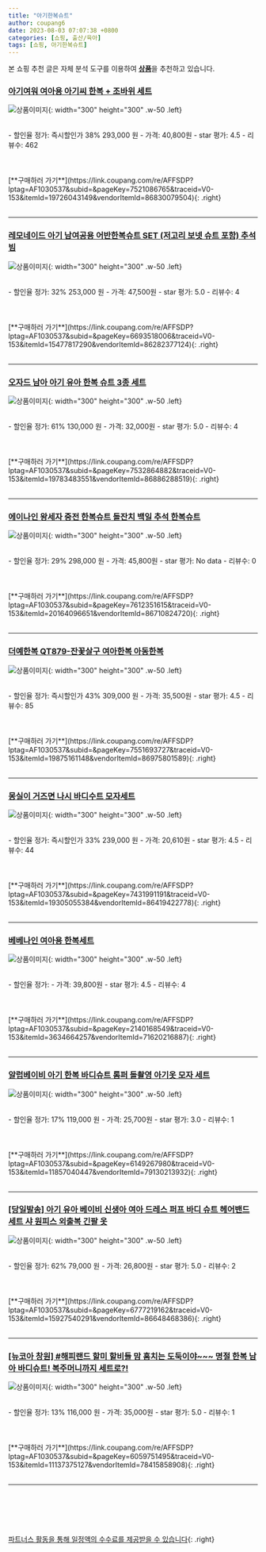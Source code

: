 ```yaml
---
title: "아기한복슈트"
author: coupang6
date: 2023-08-03 07:07:38 +0800
categories: [쇼핑, 출산/육아]
tags: [쇼핑, 아기한복슈트]
---
```


본 쇼핑 추천 글은 자체 분석 도구를 이용하여 [**상품**](https://link.coupang.com/a/bao1ui)을 추천하고 있습니다.

### [아기여워 여아용 아기씨 한복 + 조바위 세트](https://link.coupang.com/re/AFFSDP?lptag=AF1030537&subid=&pageKey=7521086765&traceid=V0-153&itemId=19726043149&vendorItemId=86830079504)

![상품이미지](https://thumbnail6.coupangcdn.com/thumbnails/remote/230x230ex/image/vendor_inventory/e940/921b45ea4cba6daf16a4092c518c3b9845000e6a2529d75f14cf1b4998c3.png){: width="300" height="300" .w-50 .left}


<br>
- 할인율 정가: 즉시할인가 38%  293,000   원
- 가격: 40,800원
- star 평가: 4.5
- 리뷰수: 462
<br>
<br>
<br>
<br>
[**구매하러 가기**](https://link.coupang.com/re/AFFSDP?lptag=AF1030537&subid=&pageKey=7521086765&traceid=V0-153&itemId=19726043149&vendorItemId=86830079504){: .right}
<br>
<br>

---

### [레모네이드 아기 남여공용 어반한복슈트 SET (저고리 보넷 슈트 포함) 추석빔](https://link.coupang.com/re/AFFSDP?lptag=AF1030537&subid=&pageKey=6693518006&traceid=V0-153&itemId=15477817290&vendorItemId=86282377124)

![상품이미지](https://thumbnail10.coupangcdn.com/thumbnails/remote/230x230ex/image/vendor_inventory/a641/92e37c2bb410622ffd08776eba65689f39872e41792575ef9ef3019a4aae.jpeg){: width="300" height="300" .w-50 .left}


<br>
- 할인율 정가: 32%  253,000   원
- 가격: 47,500원
- star 평가: 5.0
- 리뷰수: 4
<br>
<br>
<br>
<br>
[**구매하러 가기**](https://link.coupang.com/re/AFFSDP?lptag=AF1030537&subid=&pageKey=6693518006&traceid=V0-153&itemId=15477817290&vendorItemId=86282377124){: .right}
<br>
<br>

---

### [오자드 남아 아기 유아 한복 슈트 3종 세트](https://link.coupang.com/re/AFFSDP?lptag=AF1030537&subid=&pageKey=7532864882&traceid=V0-153&itemId=19783483551&vendorItemId=86886288519)

![상품이미지](https://thumbnail7.coupangcdn.com/thumbnails/remote/230x230ex/image/vendor_inventory/12d2/cfb49581848334dda4a2e0c5c89a40afce689579f26f943488b941e30853.jpg){: width="300" height="300" .w-50 .left}


<br>
- 할인율 정가: 61%  130,000   원
- 가격: 32,000원
- star 평가: 5.0
- 리뷰수: 4
<br>
<br>
<br>
<br>
[**구매하러 가기**](https://link.coupang.com/re/AFFSDP?lptag=AF1030537&subid=&pageKey=7532864882&traceid=V0-153&itemId=19783483551&vendorItemId=86886288519){: .right}
<br>
<br>

---

### [에이나인 왕세자 중전 한복슈트 돌잔치 백일 추석 한복슈트](https://link.coupang.com/re/AFFSDP?lptag=AF1030537&subid=&pageKey=7612351615&traceid=V0-153&itemId=20164096651&vendorItemId=86710824720)

![상품이미지](https://thumbnail8.coupangcdn.com/thumbnails/remote/230x230ex/image/vendor_inventory/95a6/6690e6d060864ef4b04978f8c49dd978c9b80513ba0340c2ff1cb9871882.JPG){: width="300" height="300" .w-50 .left}


<br>
- 할인율 정가: 29%  298,000   원
- 가격: 45,800원
- star 평가: No data
- 리뷰수: 0
<br>
<br>
<br>
<br>
[**구매하러 가기**](https://link.coupang.com/re/AFFSDP?lptag=AF1030537&subid=&pageKey=7612351615&traceid=V0-153&itemId=20164096651&vendorItemId=86710824720){: .right}
<br>
<br>

---

### [더예한복 QT879-잔꽃살구 여아한복 아동한복](https://link.coupang.com/re/AFFSDP?lptag=AF1030537&subid=&pageKey=7551693727&traceid=V0-153&itemId=19875161148&vendorItemId=86975801589)

![상품이미지](https://thumbnail8.coupangcdn.com/thumbnails/remote/230x230ex/image/vendor_inventory/7b7c/6aecaade6acb9726c592b727388f1ec3c42060a9f312f9195cfef33b9d3e.jpg){: width="300" height="300" .w-50 .left}


<br>
- 할인율 정가: 즉시할인가 43%  309,000   원
- 가격: 35,500원
- star 평가: 4.5
- 리뷰수: 85
<br>
<br>
<br>
<br>
[**구매하러 가기**](https://link.coupang.com/re/AFFSDP?lptag=AF1030537&subid=&pageKey=7551693727&traceid=V0-153&itemId=19875161148&vendorItemId=86975801589){: .right}
<br>
<br>

---

### [몽실이 거즈면 나시 바디수트 모자세트](https://link.coupang.com/re/AFFSDP?lptag=AF1030537&subid=&pageKey=7431991191&traceid=V0-153&itemId=19305055384&vendorItemId=86419422778)

![상품이미지](https://thumbnail10.coupangcdn.com/thumbnails/remote/230x230ex/image/vendor_inventory/97a9/99dcdd808307d961551c7a6fc146f07bbe811855fd47e0d6a33675b29edd.jpg){: width="300" height="300" .w-50 .left}


<br>
- 할인율 정가: 즉시할인가 33%  239,000   원
- 가격: 20,610원
- star 평가: 4.5
- 리뷰수: 44
<br>
<br>
<br>
<br>
[**구매하러 가기**](https://link.coupang.com/re/AFFSDP?lptag=AF1030537&subid=&pageKey=7431991191&traceid=V0-153&itemId=19305055384&vendorItemId=86419422778){: .right}
<br>
<br>

---

### [베베나인 여아용 한복세트](https://link.coupang.com/re/AFFSDP?lptag=AF1030537&subid=&pageKey=2140168549&traceid=V0-153&itemId=3634664257&vendorItemId=71620216887)

![상품이미지](https://thumbnail10.coupangcdn.com/thumbnails/remote/230x230ex/image/retail/images/2020/08/27/18/5/1c786c58-3840-4bed-8388-3e4ae71fcfc3.jpg){: width="300" height="300" .w-50 .left}


<br>
- 할인율 정가: 
- 가격: 39,800원
- star 평가: 4.5
- 리뷰수: 4
<br>
<br>
<br>
<br>
[**구매하러 가기**](https://link.coupang.com/re/AFFSDP?lptag=AF1030537&subid=&pageKey=2140168549&traceid=V0-153&itemId=3634664257&vendorItemId=71620216887){: .right}
<br>
<br>

---

### [알럽베이비 아기 한복 바디슈트 롬퍼 돌촬영 아기옷 모자 세트](https://link.coupang.com/re/AFFSDP?lptag=AF1030537&subid=&pageKey=6149267980&traceid=V0-153&itemId=11857040447&vendorItemId=79130213932)

![상품이미지](https://thumbnail10.coupangcdn.com/thumbnails/remote/230x230ex/image/vendor_inventory/657f/b5cf86b777f4c96122018c7993376f70c95418233e4c0402777f6f9ec70a.jpg){: width="300" height="300" .w-50 .left}


<br>
- 할인율 정가: 17%  119,000   원
- 가격: 25,700원
- star 평가: 3.0
- 리뷰수: 1
<br>
<br>
<br>
<br>
[**구매하러 가기**](https://link.coupang.com/re/AFFSDP?lptag=AF1030537&subid=&pageKey=6149267980&traceid=V0-153&itemId=11857040447&vendorItemId=79130213932){: .right}
<br>
<br>

---

### [[당일발송] 아기 유아 베이비 신생아 여아 드레스 퍼프 바디 슈트 헤어밴드 세트 샤 원피스 외출복 긴팔 옷](https://link.coupang.com/re/AFFSDP?lptag=AF1030537&subid=&pageKey=6777219162&traceid=V0-153&itemId=15927540291&vendorItemId=86648468386)

![상품이미지](https://thumbnail7.coupangcdn.com/thumbnails/remote/230x230ex/image/vendor_inventory/8802/2205824889f0f17a0a1da12eb2bed9adc37d7d7cf9b0c647d6c27a7cd6b7.jpg){: width="300" height="300" .w-50 .left}


<br>
- 할인율 정가: 62%  79,000   원
- 가격: 26,800원
- star 평가: 5.0
- 리뷰수: 2
<br>
<br>
<br>
<br>
[**구매하러 가기**](https://link.coupang.com/re/AFFSDP?lptag=AF1030537&subid=&pageKey=6777219162&traceid=V0-153&itemId=15927540291&vendorItemId=86648468386){: .right}
<br>
<br>

---

### [[뉴코아 창원] #해피랜드 할미 할비들 맘 훔치는 도둑이야~~~ 명절 한복 남아 바디슈트! 복주머니까지 세트로?!](https://link.coupang.com/re/AFFSDP?lptag=AF1030537&subid=&pageKey=6059751495&traceid=V0-153&itemId=11137375127&vendorItemId=78415858908)

![상품이미지](https://thumbnail8.coupangcdn.com/thumbnails/remote/230x230ex/image/vendor_inventory/32c3/cad96d21a73920defe168825490a583b282c3dafb9a22d4b5c716262c361.jpg){: width="300" height="300" .w-50 .left}


<br>
- 할인율 정가: 13%  116,000   원
- 가격: 35,000원
- star 평가: 5.0
- 리뷰수: 1
<br>
<br>
<br>
<br>
[**구매하러 가기**](https://link.coupang.com/re/AFFSDP?lptag=AF1030537&subid=&pageKey=6059751495&traceid=V0-153&itemId=11137375127&vendorItemId=78415858908){: .right}
<br>
<br>

---
<br><br><br><br><br> [파트너스 활동을 통해 일정액의 수수료를 제공받을 수 있습니다](https://link.coupang.com/a/bao1ui){: .right}